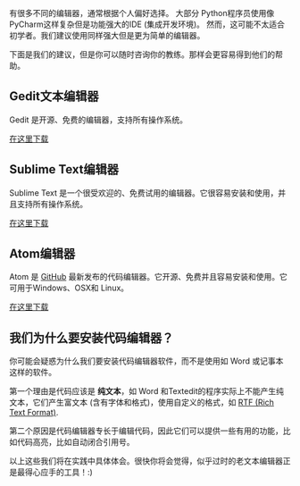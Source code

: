 有很多不同的编辑器，通常根据个人偏好选择。 大部分 Python程序员使用像 PyCharm这样复杂但是功能强大的IDE (集成开发环境)。 然而，这可能不太适合初学者。我们建议使用同样强大但是更为简单的编辑器。

下面是我们的建议，但是你可以随时咨询你的教练。那样会更容易得到他们的帮助。

## Gedit文本编辑器

Gedit 是开源、免费的编辑器，支持所有操作系统。

[在这里下载](https://wiki.gnome.org/Apps/Gedit#Download)

## Sublime Text编辑器

Sublime Text 是一个很受欢迎的、免费试用的编辑器。它很容易安装和使用，并且支持所有操作系统。

[在这里下载](https://www.sublimetext.com/)

## Atom编辑器

Atom 是 [GitHub](https://github.com/) 最新发布的代码编辑器。它开源、免费并且容易安装和使用。它可用于Windows、OSX和 Linux。

[在这里下载](https://atom.io/)

## 我们为什么要安装代码编辑器？

你可能会疑惑为什么我们要安装代码编辑器软件，而不是使用如 Word 或记事本这样的软件。

第一个理由是代码应该是 **纯文本**，如 Word 和Textedit的程序实际上不能产生纯文本，它们产生富文本 (含有字体和格式)，使用自定义的格式，如 [RTF (Rich Text Format)](https://en.wikipedia.org/wiki/Rich_Text_Format).

第二个原因是代码编辑器专长于编辑代码，因此它们可以提供一些有用的功能，比如代码高亮，比如自动闭合引用号。

以上这些我们将在实践中具体体会。很快你将会觉得，似乎过时的老文本编辑器正是最得心应手的工具！:)

